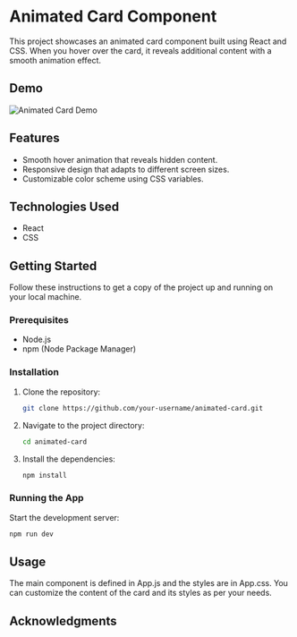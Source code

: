 # Animated Card Component

This project showcases an animated card component built using React and CSS. When you hover over the card, it reveals additional content with a smooth animation effect.

## Demo

![Animated Card Demo](demo.gif)

## Features

- Smooth hover animation that reveals hidden content.
- Responsive design that adapts to different screen sizes.
- Customizable color scheme using CSS variables.

## Technologies Used

- React
- CSS

## Getting Started

Follow these instructions to get a copy of the project up and running on your local machine.

### Prerequisites

- Node.js
- npm (Node Package Manager)

### Installation

1. Clone the repository:
   ```bash
   git clone https://github.com/your-username/animated-card.git

2. Navigate to the project directory:
   ```bash
   cd animated-card

3. Install the dependencies:
   ```bash
   npm install

### Running the App

Start the development server:
```bash
npm run dev
```

## Usage
The main component is defined in App.js and the styles are in App.css. You can customize the content of the card and its styles as per your needs.

## Acknowledgments
